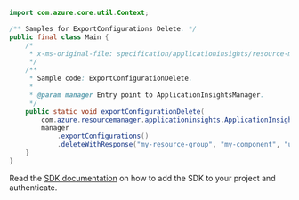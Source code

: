 ```java
import com.azure.core.util.Context;

/** Samples for ExportConfigurations Delete. */
public final class Main {
    /*
     * x-ms-original-file: specification/applicationinsights/resource-manager/Microsoft.Insights/stable/2015-05-01/examples/ExportConfigurationDelete.json
     */
    /**
     * Sample code: ExportConfigurationDelete.
     *
     * @param manager Entry point to ApplicationInsightsManager.
     */
    public static void exportConfigurationDelete(
        com.azure.resourcemanager.applicationinsights.ApplicationInsightsManager manager) {
        manager
            .exportConfigurations()
            .deleteWithResponse("my-resource-group", "my-component", "uGOoki0jQsyEs3IdQ83Q4QsNr4=", Context.NONE);
    }
}
```

Read the [SDK documentation](https://github.com/Azure/azure-sdk-for-java/blob/azure-resourcemanager-applicationinsights_1.0.0-beta.4/sdk/applicationinsights/azure-resourcemanager-applicationinsights/README.md) on how to add the SDK to your project and authenticate.
